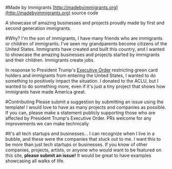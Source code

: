 #Made by Immigrants
[http://madebyimmigrants.org](http://madebyimmigrants.org) source code

A showcase of amazing businesses and projects proudly made by first and second generation immigrants.

#Why?
I'm the son of immigrants, I have many friends who are immigrants or children of immigrants. I've seen my grandparents become citizens of the United States. Immigrants have created and built this country, and I wanted to showcase the amazing businesses and projects started by immigrants and their children. Immigrants create jobs.

In response to President Trump's [Executive Order](https://www.whitehouse.gov/the-press-office/2017/01/27/executive-order-protecting-nation-foreign-terrorist-entry-united-states) restricting green card holders and immigrants from entering the United States, I wanted to do something to positively impact the situation. I donated to the ACLU, but I wanted to do something more, even if it's just a tiny project that shows how immigrants have made America great.

#Contributing
Please submit a suggestion by submitting an issue using the template! I would love to have as many projects and companies as possible. If you can, please make a statement publicly supporting those who are affected by President Trump's Executive Order.
PRs welcome for any improvements we can make technically

#It's all tech startups and businesses...
I can recognize when I live in a bubble, and these were the companies that stuck out to me. I want this to be more than just tech startups or businesses. If you know of other companies, projects, artists, or anyone who would want to be featured on this site, **please submit an issue!** It would be great to have examples showcasing all walks of life.


